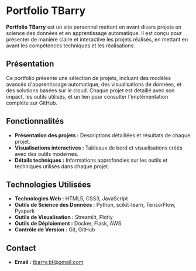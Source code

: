 # Portfolio TBarry

**Portfolio TBarry** est un site personnel mettant en avant divers projets en science des données et en apprentissage automatique. Il est conçu pour présenter de manière claire et interactive les projets réalisés, en mettant en avant les compétences techniques et les réalisations.

## Présentation

Ce portfolio présente une sélection de projets, incluant des modèles avancés d'apprentissage automatique, des visualisations de données, et des solutions basées sur le cloud. Chaque projet est détaillé avec son impact, les outils utilisés, et un lien pour consulter l'implémentation complète sur GitHub.

## Fonctionnalités

- **Présentation des projets :** Descriptions détaillées et résultats de chaque projet.
- **Visualisations interactives :** Tableaux de bord et visualisations créés avec des outils modernes.
- **Détails techniques :** Informations approfondies sur les outils et techniques utilisés dans chaque projet.

## Technologies Utilisées

- **Technologies Web :** HTML5, CSS3, JavaScript
- **Outils de Science des Données :** Python, scikit-learn, TensorFlow, Pyspark
- **Outils de Visualisation :** Streamlit, Plotly
- **Outils de Déploiement :** Docker, Flask, AWS
- **Contrôle de Version :** Git, GitHub

## Contact

- **Email :** [tbarry.bt@gmail.com](mailto:tbarry.bt@gmail.com)

